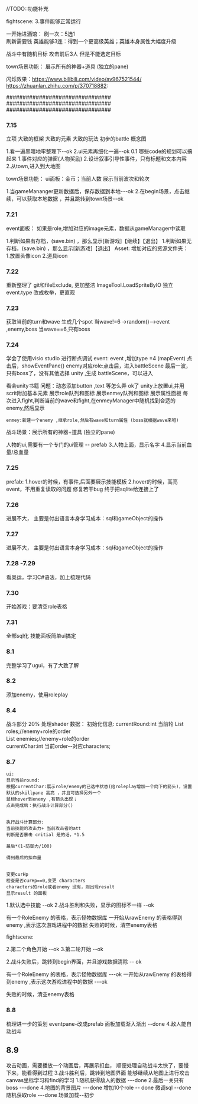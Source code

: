 //TODO::功能补充


fightscene:
3.事件能够正常运行


一开始进酒馆：
刷一次：5选1  
刷新需要钱
英雄能够3连：得到一个更高级英雄；英雄本身属性大幅度升级


战斗中有随机目标
攻击前后3人 但是不能选定目标
    

town场景功能：
    展示所有的神器+道具 (独立的pane)



闪烁效果：https://www.bilibili.com/video/av967521544/
https://zhuanlan.zhihu.com/p/370718882:



################################
################################
################################

### 7.15

立项
大致的框架
大致的元素
大致的玩法
初步的battle 概念图

1.看一遍黑暗地牢整理下--ok
2.ui元素再细化一遍--ok
0.1 哪些code的规划可以搞起来
1.事件对应的弹窗(人物奖励)
2.设计叙事引导性事件，只有标题和文本内容
2.从town,进入到大地图

town场景功能：
ui面板：金币；当前人数
展示当前波次和轮次


1.当gameMananger更新数据后，保存数据到本地---ok
2.在begin场景，点击继续，可以获取本地数据 ，并且跳转到town场景--ok

### 7.21
event面板：
如果是role,增加对应的image元素，数据从gameManager中读取


1.判断如果有存档，(save.bin) ，那么显示[新游戏]【继续】【退出】
1.判断如果无存档，(save.bin) ，那么显示[新游戏]【退出】
Asset:
增加对应的资源文件夹：
1.放置头像icon 2.道具icon

### 7.22
重新整理了 git和fileExclude, 更加整洁
ImageTool.LoadSpriteByIO 独立
event.type 改成枚举，更直观

### 7.23
获取当前的turn和wave
生成几个spot
当wave!=6 ->random()-->event ,enemy,boss
当wave==6,只有boss

### 7.24 
学会了使用visio studio 进行断点调试
event:
event ,增加type =4 (mapEvent)   点击后，showEventPane()
enemy对应role:点击后，进入battleScene
最后一波，只有boss了，没有其他选择
unity ,生成 battleScene，可以进入

看会unity书籍
问题：动态添加button ,text 等怎么弄 ok了
    unity上放置ui,并用scrit附加基本元素
    展示role队列和图标
    展示enmey队列和图标
    展示属性面板
    每次进入fight,判断当前的wave和fight,在enmeyManager中随机找到合适的enemy,然后显示

    enmey:新建一个enemy ,继承role,然后有wave和turn属性 (boss就根据wave来吧)

战斗场景：展示所有的神器+道具 (独立的pane)

人物的ui,需要有一个专门的ui管理 -- prefab
3.人物上面，显示名字
4.显示当前血量/总血量
### 7.25
prefab:
1.hover的时候，有事件,后面要展示技能模板
2.hover的时候，高亮
event，不用重复读取的问题
修复若干bug
终于把sqlite给连接上了
### 7.26
 进展不大， 主要是付出语言本身学习成本：sql和gameObject的操作
### 7.27
 进展不大， 主要是付出语言本身学习成本：sql和gameObject的操作
### 7.28 -7.29
看奥运，学习C#语法，加上梳理代码
### 7.30
开始游戏：要清空role表格

### 7.31
全部sql化
技能面板简单ui搞定
### 8.1 
完整学习了ugui，有了大致了解
### 8.2
添加enemy，使用roleplay

### 8.4
战斗部分 20%
处理shader
    数据：
    初始化信息:
    currentRound:int  当前轮
    List<int> roles;//enemy+role的order  
    List<int> enemies;//enemy+role的order  
    currentChar:int  当前order--对应characters;

### 8.7


    ui:
    显示当前round:
    根据currentChar:展示role/enemy的已选中状态(给roleplay增加一个向下的箭头)，设置默认的skillpane 高亮 ，并且可选择另外一个
    鼠标hover到enemy ,有箭头出现；
    点击完成后：执行战斗计算部分()


    执行战斗计算部分:
    当前技能的攻击力+ 当前攻击者的att 
    判断是否暴击 critial 是的话，*1.5

    最后*(1-防御力/100)

    得到最后的扣血量


    变更curHp
    检查是否curHp==0,变更 characters
    characters的role或者enemy 没有，则出现result
    显示result 的面板

1.默认选中技能  --ok
2.战斗胜利和失败，显示的图标不一样  --ok



有一个RoleEnemy 的表格，表示怪物数据库
一开始从rawEnemy 的表格得到enemy ,表示这次游戏进程中的数据
失败的时候，清空enemy表格


fightscene:

2.第二个角色开始  --ok
3.第二轮开始    --ok

2.战斗失败后，跳转到begin界面，并且游戏数据清除  -- ok

有一个RoleEnemy 的表格，表示怪物数据库  ---ok
一开始从rawEnemy 的表格得到enemy ,表示这次游戏进程中的数据  ---ok

失败的时候，清空enemy表格


### 8.8
梳理进一步的策划
eventpane-改成prefab
面板加载渐入渐出  --done
4.敌人能自动战斗 

## 8.9
攻击动画，需要播放一个动画后，再展示扣血，
顺便处理自动战斗太快了，要慢下来，能看得到过程
3.战斗胜利后，跳转到地图界面 
能够继续从地图上进行攻击
canvas坐标学习和find的学习
1.随机获得敌人的数据 ---done
2.最后一关只有boss ---done
4.地图的背景图片 ---done
增加10个role  -- done
微调sql  --done
随机获取role ---done
场景加载--初步